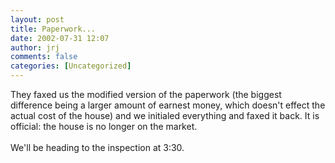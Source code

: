 ```yaml
---
layout: post
title: Paperwork...
date: 2002-07-31 12:07
author: jrj
comments: false
categories: [Uncategorized]
---
```

They faxed us the modified version of the paperwork (the biggest difference being a larger amount of earnest money, which doesn't effect the actual cost of the house) and we initialed everything and faxed it back. It is official: the house is no longer on the market.<br /><br />We'll be heading to the inspection at 3:30.
